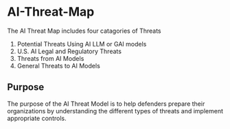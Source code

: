 # AI-Threat-Map
The AI Threat Map includes four catagories of Threats
1. Potential Threats Using AI LLM or GAI models
2. U.S. AI Legal and Regulatory Threats
3. Threats from AI Models
4. General Threats to AI Models 
## Purpose 
The purpose of the AI Threat Model is to help defenders prepare their organizations by understanding the different types of threats and implement appropriate controls.
